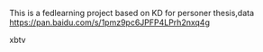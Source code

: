 This is a fedlearning project based on KD for personer thesis,data https://pan.baidu.com/s/1pmz9pc6JPFP4LPrh2nxq4g


xbtv 
